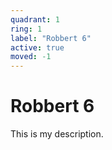 ```yaml
---
quadrant: 1
ring: 1
label: "Robbert 6"
active: true
moved: -1
---
```

# Robbert 6

This is my description.

